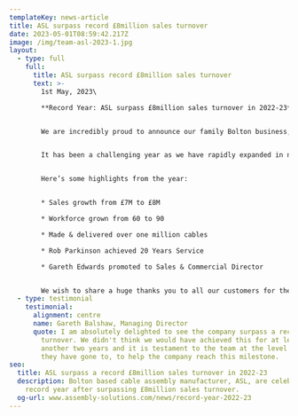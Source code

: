 ```yaml
---
templateKey: news-article
title: ASL surpass record £8million sales turnover
date: 2023-05-01T08:59:42.217Z
image: /img/team-asl-2023-1.jpg
layout:
  - type: full
    full:
      title: ASL surpass record £8million sales turnover
      text: >-
        1st May, 2023\

        **Record Year: ASL surpass £8million sales turnover in 2022-23**


        We are incredibly proud to announce our family Bolton business, has achieved yet another record-breaking result and for the first time surpassed 8 million pounds sales turnover.


        It has been a challenging year as we have rapidly expanded in not only sales orders, but also the growth of the team which has reached a record of 90 people.


        Here’s some highlights from the year:


        * Sales growth from £7M to £8M

        * Workforce grown from 60 to 90

        * Made & delivered over one million cables

        * Rob Parkinson achieved 20 Years Service

        * Gareth Edwards promoted to Sales & Commercial Director


        We wish to share a huge thanks you to all our customers for their continued loyalty and to our suppliers for supporting us through many challenging times in sourcing difficult parts.
  - type: testimonial
    testimonial:
      alignment: centre
      name: Gareth Balshaw, Managing Director
      quote: I am absolutely delighted to see the company surpass a record £8million
        turnover. We didn't think we would have achieved this for at least
        another two years and it is testament to the team at the level of effort
        they have gone to, to help the company reach this milestone.
seo:
  title: ASL surpass a record £8million sales turnover in 2022-23
  description: Bolton based cable assembly manufacturer, ASL, are celebrating a
    record year after surpassing £8million sales turnover.
  og-url: www.assembly-solutions.com/news/record-year-2022-23
---
```

